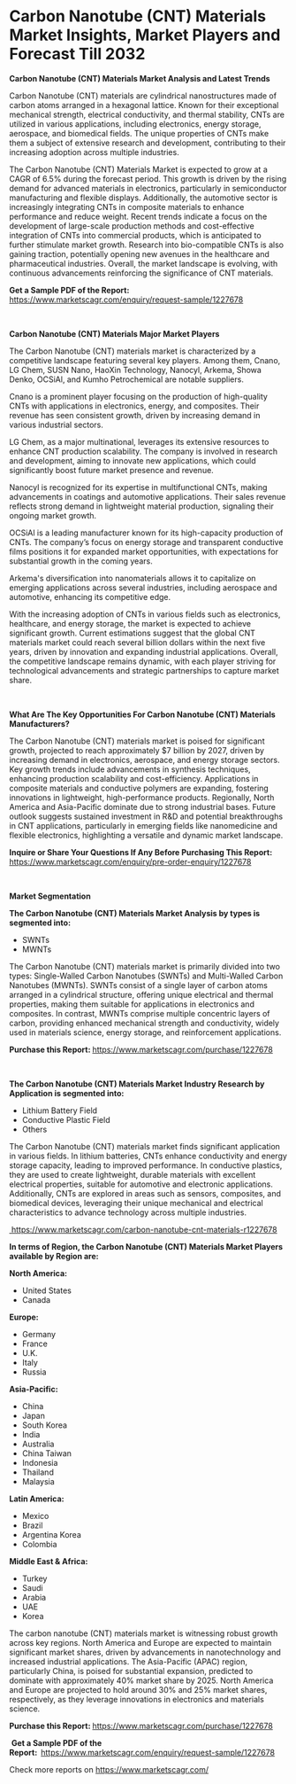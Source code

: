 <p><h1>Carbon Nanotube (CNT) Materials Market Insights, Market Players and Forecast Till 2032</h1></p><p><strong>Carbon Nanotube (CNT) Materials Market Analysis and Latest Trends</strong></p>
<p><p>Carbon Nanotube (CNT) materials are cylindrical nanostructures made of carbon atoms arranged in a hexagonal lattice. Known for their exceptional mechanical strength, electrical conductivity, and thermal stability, CNTs are utilized in various applications, including electronics, energy storage, aerospace, and biomedical fields. The unique properties of CNTs make them a subject of extensive research and development, contributing to their increasing adoption across multiple industries.</p><p>The Carbon Nanotube (CNT) Materials Market is expected to grow at a CAGR of 6.5% during the forecast period. This growth is driven by the rising demand for advanced materials in electronics, particularly in semiconductor manufacturing and flexible displays. Additionally, the automotive sector is increasingly integrating CNTs in composite materials to enhance performance and reduce weight. Recent trends indicate a focus on the development of large-scale production methods and cost-effective integration of CNTs into commercial products, which is anticipated to further stimulate market growth. Research into bio-compatible CNTs is also gaining traction, potentially opening new avenues in the healthcare and pharmaceutical industries. Overall, the market landscape is evolving, with continuous advancements reinforcing the significance of CNT materials.</p></p>
<p><strong>Get a Sample PDF of the Report:&nbsp;</strong> <a href="https://www.marketscagr.com/enquiry/request-sample/1227678?utm_campaign=3249&utm_medium=2&utm_source=Github&utm_content=ia&utm_term=03042025&utm_id=carbon-nanotube-cnt-materials">https://www.marketscagr.com/enquiry/request-sample/1227678</a></p>
<p>&nbsp;</p>
<p><strong>Carbon Nanotube (CNT) Materials Major Market Players</strong></p>
<p><p>The Carbon Nanotube (CNT) materials market is characterized by a competitive landscape featuring several key players. Among them, Cnano, LG Chem, SUSN Nano, HaoXin Technology, Nanocyl, Arkema, Showa Denko, OCSiAl, and Kumho Petrochemical are notable suppliers.</p><p>Cnano is a prominent player focusing on the production of high-quality CNTs with applications in electronics, energy, and composites. Their revenue has seen consistent growth, driven by increasing demand in various industrial sectors. </p><p>LG Chem, as a major multinational, leverages its extensive resources to enhance CNT production scalability. The company is involved in research and development, aiming to innovate new applications, which could significantly boost future market presence and revenue.</p><p>Nanocyl is recognized for its expertise in multifunctional CNTs, making advancements in coatings and automotive applications. Their sales revenue reflects strong demand in lightweight material production, signaling their ongoing market growth.</p><p>OCSiAl is a leading manufacturer known for its high-capacity production of CNTs. The company’s focus on energy storage and transparent conductive films positions it for expanded market opportunities, with expectations for substantial growth in the coming years.</p><p>Arkema's diversification into nanomaterials allows it to capitalize on emerging applications across several industries, including aerospace and automotive, enhancing its competitive edge.</p><p>With the increasing adoption of CNTs in various fields such as electronics, healthcare, and energy storage, the market is expected to achieve significant growth. Current estimations suggest that the global CNT materials market could reach several billion dollars within the next five years, driven by innovation and expanding industrial applications. Overall, the competitive landscape remains dynamic, with each player striving for technological advancements and strategic partnerships to capture market share.</p></p>
<p>&nbsp;</p>
<p><strong>What Are The Key Opportunities For Carbon Nanotube (CNT) Materials Manufacturers?</strong></p>
<p><p>The Carbon Nanotube (CNT) materials market is poised for significant growth, projected to reach approximately $7 billion by 2027, driven by increasing demand in electronics, aerospace, and energy storage sectors. Key growth trends include advancements in synthesis techniques, enhancing production scalability and cost-efficiency. Applications in composite materials and conductive polymers are expanding, fostering innovations in lightweight, high-performance products. Regionally, North America and Asia-Pacific dominate due to strong industrial bases. Future outlook suggests sustained investment in R&D and potential breakthroughs in CNT applications, particularly in emerging fields like nanomedicine and flexible electronics, highlighting a versatile and dynamic market landscape.</p></p>
<p><strong>Inquire or Share Your Questions If Any Before Purchasing This Report:</strong> <a href="https://www.marketscagr.com/enquiry/pre-order-enquiry/1227678?utm_campaign=3249&utm_medium=2&utm_source=Github&utm_content=ia&utm_term=03042025&utm_id=carbon-nanotube-cnt-materials">https://www.marketscagr.com/enquiry/pre-order-enquiry/1227678</a></p>
<p>&nbsp;</p>
<p><strong>Market Segmentation</strong></p>
<p><strong>The Carbon Nanotube (CNT) Materials Market Analysis by types is segmented into:</strong></p>
<p><ul><li>SWNTs</li><li>MWNTs</li></ul></p>
<p><p>The Carbon Nanotube (CNT) materials market is primarily divided into two types: Single-Walled Carbon Nanotubes (SWNTs) and Multi-Walled Carbon Nanotubes (MWNTs). SWNTs consist of a single layer of carbon atoms arranged in a cylindrical structure, offering unique electrical and thermal properties, making them suitable for applications in electronics and composites. In contrast, MWNTs comprise multiple concentric layers of carbon, providing enhanced mechanical strength and conductivity, widely used in materials science, energy storage, and reinforcement applications.</p></p>
<p><strong>Purchase this Report:&nbsp;</strong><a href="https://www.marketscagr.com/purchase/1227678?utm_campaign=3249&utm_medium=2&utm_source=Github&utm_content=ia&utm_term=03042025&utm_id=carbon-nanotube-cnt-materials">https://www.marketscagr.com/purchase/1227678</a></p>
<p>&nbsp;</p>
<p><strong>The Carbon Nanotube (CNT) Materials Market Industry Research by Application is segmented into:</strong></p>
<p><ul><li>Lithium Battery Field</li><li>Conductive Plastic Field</li><li>Others</li></ul></p>
<p><p>The Carbon Nanotube (CNT) materials market finds significant application in various fields. In lithium batteries, CNTs enhance conductivity and energy storage capacity, leading to improved performance. In conductive plastics, they are used to create lightweight, durable materials with excellent electrical properties, suitable for automotive and electronic applications. Additionally, CNTs are explored in areas such as sensors, composites, and biomedical devices, leveraging their unique mechanical and electrical characteristics to advance technology across multiple industries.</p></p>
<p><a href="https://www.marketscagr.com/carbon-nanotube-cnt-materials-r1227678?utm_campaign=3249&utm_medium=2&utm_source=Github&utm_content=ia&utm_term=03042025&utm_id=carbon-nanotube-cnt-materials">&nbsp;https://www.marketscagr.com/carbon-nanotube-cnt-materials-r1227678</a></p>
<p><strong>In terms of Region, the Carbon Nanotube (CNT) Materials Market Players available by Region are:</strong></p>
<p>
    <p> <strong> North America: </strong>
        <ul>
            <li>United States</li>
            <li>Canada</li>
        </ul>
        </p> 
    <p> <strong> Europe: </strong>
        <ul>
            <li>Germany</li>
            <li>France</li>
            <li>U.K.</li>
            <li>Italy</li>
            <li>Russia</li>
        </ul>
        </p> 
    <p> <strong> Asia-Pacific: </strong>
        <ul>
            <li>China</li>
            <li>Japan</li>
            <li>South Korea</li>
            <li>India</li>
            <li>Australia</li>
            <li>China Taiwan</li>
            <li>Indonesia</li>
            <li>Thailand</li>
            <li>Malaysia</li>
        </ul>
        </p> 
    <p> <strong> Latin America: </strong>
        <ul>
            <li>Mexico</li>
            <li>Brazil</li>
            <li>Argentina Korea</li>
            <li>Colombia</li>
        </ul>
        </p> 
    <p> <strong> Middle East & Africa: </strong>
        <ul>
            <li>Turkey</li>
            <li>Saudi</li>
            <li>Arabia</li>
            <li>UAE</li>
            <li>Korea</li>
        </ul>
    </p>
    </p>
<p><p>The carbon nanotube (CNT) materials market is witnessing robust growth across key regions. North America and Europe are expected to maintain significant market shares, driven by advancements in nanotechnology and increased industrial applications. The Asia-Pacific (APAC) region, particularly China, is poised for substantial expansion, predicted to dominate with approximately 40% market share by 2025. North America and Europe are projected to hold around 30% and 25% market shares, respectively, as they leverage innovations in electronics and materials science.</p></p>
<p><strong>Purchase this Report: </strong><a href="https://www.marketscagr.com/purchase/1227678?utm_campaign=3249&utm_medium=2&utm_source=Github&utm_content=ia&utm_term=03042025&utm_id=carbon-nanotube-cnt-materials">https://www.marketscagr.com/purchase/1227678</a></p>
<p>&nbsp;<strong>Get a Sample PDF of the Report:&nbsp;&nbsp;</strong><a href="https://www.marketscagr.com/enquiry/request-sample/1227678?utm_campaign=3249&utm_medium=2&utm_source=Github&utm_content=ia&utm_term=03042025&utm_id=carbon-nanotube-cnt-materials">https://www.marketscagr.com/enquiry/request-sample/1227678</a></p>
<p><strong></strong></p>
<p>Check more reports on <a href="https://www.marketscagr.com/?utm_campaign=3249&utm_medium=2&utm_source=Github&utm_content=ia&utm_term=03042025&utm_id=carbon-nanotube-cnt-materials">https://www.marketscagr.com/</a></p>